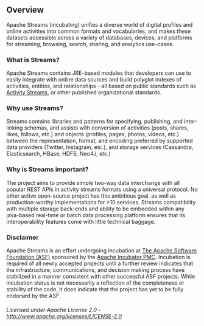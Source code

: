 ## Overview

Apache Streams (incubating) unifies a diverse world of digital profiles and online activities into common formats and vocabularies, and makes these datasets accessible across a variety of databases, devices, and platforms for streaming, browsing, search, sharing, and analytics use-cases.

### What is Streams?
Apache Streams contains JRE-based modules that developers can use to easily integrate with online data sources and build polyglot indexes of activities, entities, and relationships - all based on public standards such as [Activity Streams](activitystrea.ms), or other published organizational standards.

### Why use Streams?
Streams contains libraries and patterns for specifying, publishing, and inter-linking schemas, and assists with conversion of activities (posts, shares, likes, follows, etc.) and objects (profiles, pages, photos, videos, etc.) between the representation, format, and encoding preferred by supported data providers (Twitter, Instagram, etc.), and storage services (Cassandra, Elasticsearch, HBase, HDFS, Neo4J, etc.)

### Why is Streams important?
The project aims to provide simple two-way data interchange with all popular REST APIs in activity streams formats using a universal protocol.  No other active open-source project has this ambitious goal, as well as production-worthy implementations for >10 services.  Streams compatibility with multiple storage back-ends and ability to be embedded within any java-based real-time or batch data processing platform ensures that its interoperability features come with little technical baggage.

### Disclaimer
Apache Streams is an effort undergoing incubation at [The Apache Software Foundation (ASF)](apache.org) sponsored by the [Apache Incubator PMC](incubator.apache.org). Incubation is required of all newly accepted projects until a further review indicates that the infrastructure, communications, and decision making process have stabilized in a manner consistent with other successful ASF projects. While incubation status is not necessarily a reflection of the completeness or stability of the code, it does indicate that the project has yet to be fully endorsed by the ASF.

###### Licensed under Apache License 2.0 - http://www.apache.org/licenses/LICENSE-2.0
